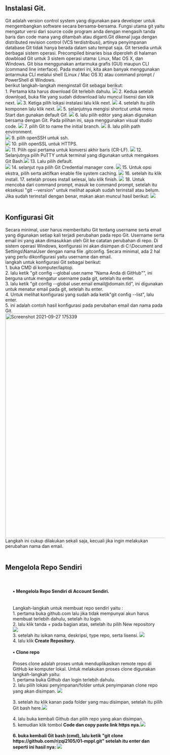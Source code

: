 <h2>Instalasi Git.<br></h2>
Git adalah version control system yang digunakan para developer untuk mengembangkan software secara bersama-bersama. Fungsi utama git yaitu mengatur versi dari source code program anda dengan mengasih tanda baris dan code mana yang ditambah atau diganti.Git dikenal juga dengan distributed revision control (VCS terdistribusi), artinya penyimpanan database Git tidak hanya berada dalam satu tempat saja. Git tersedia untuk berbagai sistem operasi. Precompiled binaries bisa diperoleh di halaman dowbload Git untuk 3 sistem operasi utama: Linux, Mac OS X, dan Windows. Git bisa menggunakan antarmuka grafis (GUI) maupun CLI (command line interface). Pada materi ini, kita akan banyak menggunakan antarmuka CLI melalui shell (Linux / Mac OS X) atau command prompt / PowerShell di Windows.<br> 
berikut langkah-langkah menginstall Git sebagai berikut:<br>
1. Pertama kita harus download Git terlebih dahulu. <img src="https://user-images.githubusercontent.com/91447664/134845967-2d0d6a22-8290-4d4a-8297-b0171f0921cf.png"> 
2. Kedua setelah download, buka file yang sudah didownload lalu muncul lisensi dan klik next.  <img src="https://user-images.githubusercontent.com/91447664/134846522-891e462c-368d-4c0a-a0e6-e81cb24ff5ce.png"> 
3. Ketiga pilih lokasi instalasi lalu klik next. <img src="https://user-images.githubusercontent.com/91447664/134866738-5b39dce3-202e-4297-af03-87b0ad0b4ac4.png">
4. setelah itu pilih komponen lalu klik next. <img src="https://user-images.githubusercontent.com/91447664/134866922-a762e2ae-7c9c-4afd-8dff-46b9acf4d8c7.png">
5. selanjutnya mengisi shortcut untuk menu Start dan gunakan default Gif. <img src="https://user-images.githubusercontent.com/91447664/134867448-76cf12fc-89a2-4d12-95a2-43263348fb3f.png">
6. lalu pilih editor yang akan digunakan bersama dengan Git. Pada pilihan ini, saya menggunakan visual studio code. <img src="https://user-images.githubusercontent.com/91447664/134867818-1bd678ad-77a7-4a23-b1b8-2645001bf885.png">
7. pilih Git to name the initial branch. <img src="https://user-images.githubusercontent.com/91447664/134868241-de3cb1c9-3425-4ae3-944f-7d6087bbd388.png">
8. lalu pilih path environment.<br> <img src="https://user-images.githubusercontent.com/91447664/134868357-5a0ae75b-28f7-4e1f-a9d9-1321f41c0cd5.png">
9. pilih openSSH untuk ssh.<br> <img src="https://user-images.githubusercontent.com/91447664/134869716-fb0ab8fd-789d-4c49-9498-9a26ef5059e8.png">
10. pilih openSSL untuk HTTPS.<br> <img src="https://user-images.githubusercontent.com/91447664/134869871-9ba8e62d-233f-4ff6-9812-6991cd1a03cd.png">
11. Pilih opsi pertama untuk konversi akhir baris (CR-LF). <img src="https://user-images.githubusercontent.com/91447664/134870061-19bb8fd1-d416-45b0-95a0-2a36447d2b42.png">
12. Selanjutnya pilih PuTTY untuk terminal yang digunakan untuk mengakses Git Bash.<img src="https://user-images.githubusercontent.com/91447664/134870259-78866053-38da-455f-9859-7152b23a5921.png">
13. Lalu pilih default.<br> <img src="https://user-images.githubusercontent.com/91447664/134870942-acf6c1bd-47d8-4162-b78f-b520fa328624.png">
14. selanjut nya pilih Git Credential manager core. <img src="https://user-images.githubusercontent.com/91447664/134871106-e5cad55a-5e8a-4ac5-b7da-2e9bde42c6f2.png">
15. Untuk opsi ekstra, pilih serta aktifkan enable file system caching. <img src="https://user-images.githubusercontent.com/91447664/134871289-a5ee41c1-64c3-4aeb-b4f8-2719d32d6b01.png">
16. setelah itu klik install.
17. setelah proses install selesai, lalu klik finish. <img src="https://user-images.githubusercontent.com/91447664/134871733-3943b7f4-a176-4ad9-8f77-3f7abe615e8b.png">
18. Untuk mencoba dari command prompt, masuk ke command prompt, setelah itu eksekusi "git --version" untuk melihat apakah sudah terinstall atau belum. Jika sudah terinstall dengan benar, makan akan muncul hasil berikut: <img src="https://user-images.githubusercontent.com/91447664/134872313-13572626-0d2f-4f97-bfb8-8f4e4334b05f.png">
<br>
<br>
<h2>Konfigurasi Git<br></h2>
Secara minimal, user harus memberitahu Git tentang username serta email yang digunakan setiap kali terjadi perubahan pada repo Git. Username serta email ini yang akan dimasukkan oleh Git ke catatan perubahan di repo. Di sistem operasi Windows, konfigurasi ini akan disimpan di C:\Document and Settings\NamaUser dengan nama file .gitconfig. Secara minimal, ada 2 hal yang perlu dikonfigurasi yaitu username dan email. <br>
langkah untuk konfigurasi Git sebagai berikut: <br>
1. buka CMD di komputer/laptop.<br>
2. lalu ketik "git config --global user.name "Nama Anda di GitHub"", ini berguna untuk mengatur username pada git, setelah itu enter.<br>
3. lalu ketik "git config --global user.email email@domain.tld", ini digunakan untuk menatur email pada git, setelah itu enter.<br>
4. Untuk melihat konfigurasi yang sudah ada ketik"git config --list", lalu enter.<br>
5. ini adalah contoh hasil konfigurasi pada perubahan email dan nama pada Git.<img width="708" alt="Screenshot 2021-09-27 175339" src="https://user-images.githubusercontent.com/91447664/134895285-495d5981-c5e8-4835-a7c2-2d755f75ab10.png">
<br>
Langkah ini cukup dilakukan sekali saja, kecuali jika ingin melakukan perubahan nama dan email.

<br>
<br>
<h2>Mengelola Repo Sendiri</h2><br>
 <ul><h4>• Mengelola Repo Sendiri di Account Sendiri.</h4><br>
 Langkah-langkah untuk membuat repo sendiri yaitu :<br>
 1. pertama buka github.com lalu jika tidak mempunyai akun harus membuat terlebih dahulu, setelah itu login.<br>
 2. lalu klik tanda + pada bagian atas, setelah itu pilih New repository<br> <img src="https://user-images.githubusercontent.com/91447664/135107184-401aff7d-ae03-4610-999d-97d04ef38a36.png"><br>
 3. setelah itu isikan nama, deskripsi, type repo, serta lisensi. <img src="https://user-images.githubusercontent.com/91447664/135108039-ed8b2e8b-465f-43f6-8044-63283027dcf2.png"><br>
 4. lalu klik <b>Create Repository.</b><br>
 
 <h4>• Clone repo</h4>
 Proses clone adalah proses untuk menduplikasikan remote repo di GitHub ke komputer lokal. Untuk melakukan proses clone digunakan langkah-langkah yaitu:<br>
 1. pertama buka Github dan login terlebih dahulu.<br>
 2. lalu pilih lokasi penyimpanan/folder untuk penyimpanan clone repo yang akan disimpan. <img src="https://user-images.githubusercontent.com/91447664/135113978-9ebf2ca6-130f-466d-bf7d-2b15db2528f3.png"><br><br>
 3. setelah itu klik kanan pada folder yang mau disimpan, setelah itu pilih Git bash here.<img src="https://user-images.githubusercontent.com/91447664/135114578-de420357-85a2-4956-8585-266ba56a7ca4.png"><br><br>
 4. lalu buka kembali Github dan pilih repo yang akan disimpan.<br>
 5. kemudian klik tombol <b>Code<b/> dan copy paste link https nya.<img src="https://user-images.githubusercontent.com/91447664/135115601-a32bab8e-f292-4935-afd6-b3172157ce2f.png"><br><br>
 6. buka kembali Git bash (cmd), lalu ketik "git clone https://github.com/rizqi2105/01-mppl.git" setelah itu enter dan seperti ini hasil nya: <img src="https://user-images.githubusercontent.com/91447664/135117806-13ddfefb-2ae6-486a-86da-9240ce7a7389.png">
</ul>


 
 
 

